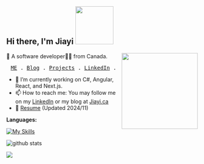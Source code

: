 <h2> Hi there, I'm Jiayi <img src="https://media.giphy.com/media/4PVeey0T30PAiBYq9n/giphy.gif" width="100"></h2>

<img align='right' src='https://user-images.githubusercontent.com/5713670/87202985-820dcb80-c2b6-11ea-9f56-7ec461c497c3.gif' width='200'>

👋 A software developer👩‍💻 from Canada.


<p align="center">
  <samp>
    <a href="www.jiayi.ca">ME</a> .
    <a href="https://www.jiayi.ca/blog">Blog</a> .
    <a href="https://www.jiayi.ca/projects">Projects</a> .
    <a href="https://www.linkedin.com/in/jiayi-dev/">LinkedIn</a> .
  </samp>
</p>


- 🌱 I’m currently working on C#, Angular, React, and Next.js.
- 📫 How to reach me: You may follow me on my [LinkedIn](https://www.linkedin.com/in/jiayi-dev/) or my blog at [Jiayi.ca](https://www.jiayi.ca/blog)
- 📝 [Resume](https://jiayi-dev.github.io/jiayi/assets/resume.jiayi.li-Dk7kTtfj.pdf) (Updated 2024/11)


**Languages:**  

[![My Skills](https://skillicons.dev/icons?i=cs,js,ts,mysql,react,angular,azure,aws)](https://www.jiayi.ca)

![github stats](https://github-readme-stats.vercel.app/api?username=jiayi-dev&show_icons=true)

[![](https://img.shields.io/static/v1?label=Contact&message=%F0%9F%92%BB&logo=GitHub&color=%23fe8e86)](mailto:hi@jiayi.ca)

